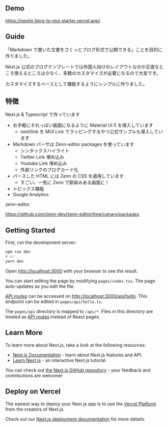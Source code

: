 ## Demo

https://nextjs-blog-ts-mui-starter.vercel.app/

## Guide

「Markdown で書いた文書をさくっとブログ形式で公開できる」ことを目的に作りました。

Next.js 公式のブログテンプレートでは外国人向けのレイアウトなのか正直なところ使えるところは少なく、多数のカスタマイズが必要になるので大変です。

カスタマイズするベースとして機能するようにシンプルに作りました。

## 特徴

Next.js & Typescript で作っています

- お手軽にそれっぽい画面になるように Material UI 5 を導入しています
  - next/link を MUI Link でラッピングするやつ公式サンプルも導入しています
- Markdown パーサは Zenn-editor packages を使っています
  - シンタックスハイライト
  - Twitter Link 埋め込み
  - Youtube Link 埋め込み
  - 外部リンクのブログカード化
- パースした HTML には Zenn の CSS を適用しています
  - すごい、一気に Zenn で馴染みある画面に！
- トピックス機能
- Google Analytics

zenn-editor

https://github.com/zenn-dev/zenn-editor/tree/canary/packages

## Getting Started

First, run the development server:

```bash
npm run dev
# or
yarn dev
```

Open [http://localhost:3000](http://localhost:3000) with your browser to see the result.

You can start editing the page by modifying `pages/index.tsx`. The page auto-updates as you edit the file.

[API routes](https://nextjs.org/docs/api-routes/introduction) can be accessed on [http://localhost:3000/api/hello](http://localhost:3000/api/hello). This endpoint can be edited in `pages/api/hello.ts`.

The `pages/api` directory is mapped to `/api/*`. Files in this directory are treated as [API routes](https://nextjs.org/docs/api-routes/introduction) instead of React pages.

## Learn More

To learn more about Next.js, take a look at the following resources:

- [Next.js Documentation](https://nextjs.org/docs) - learn about Next.js features and API.
- [Learn Next.js](https://nextjs.org/learn) - an interactive Next.js tutorial.

You can check out [the Next.js GitHub repository](https://github.com/vercel/next.js/) - your feedback and contributions are welcome!

## Deploy on Vercel

The easiest way to deploy your Next.js app is to use the [Vercel Platform](https://vercel.com/new?utm_medium=default-template&filter=next.js&utm_source=create-next-app&utm_campaign=create-next-app-readme) from the creators of Next.js.

Check out our [Next.js deployment documentation](https://nextjs.org/docs/deployment) for more details.
